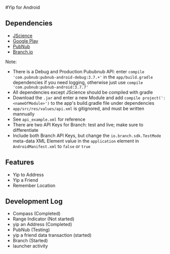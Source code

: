 #Yip for Android


## Dependencies
- [JScience](https://java.net/projects/jscience/downloads)
- [Google Play](https://developers.google.com/android/guides/setup#add_google_play_services_to_your_project)
- [PubNub](https://www.pubnub.com/docs/android-java/pubnub-java-sdk)
- [Branch.io](https://github.com/BranchMetrics/Android-Deferred-Deep-Linking-SDK)

Note: 
- There is a Debug and Production Pububnub API: enter `compile 'com.pubnub:pubnub-android-debug:3.7.+'` in the `app/build.gradle` dependencies if you need logging, otherwise just use `compile 'com.pubnub:pubnub-android:3.7.7'`
- All dependencies except JScience should be compiled with gradle 
- Download the `.jar` and enter a new Module and add 
`compile project(':<nameOfModule>')` to the app's build.gradle file under dependencies
- `app/src/res/values/api.xml` is gitignored, and must be written mannually
- See `api_example.xml` for reference
- There are two API Keys for Branch: test and live; make sure to differentiate
- Include both Branch API Keys, but change the `io.branch.sdk.TestMode` meta-data XML Element value in the `application` element in `AndroidManifest.xml` to `false` or `true`

## Features
- Yip to Address
- Yip a Friend
- Remember Location

## Development Log
- Compass (Completed)
- Range Indicator (Not started)
- yip an Address (Completed)
- PubNub (Testing)
- yip a friend data transaction (started)
- Branch (Started)
- launcher activity
